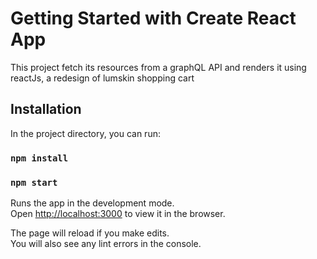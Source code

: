# Getting Started with Create React App

This project fetch its resources from a graphQL API and renders it using reactJs, a redesign of lumskin shopping cart

## Installation 

In the project directory, you can run:

### `npm install`


### `npm start`

Runs the app in the development mode.\
Open [http://localhost:3000](http://localhost:3000) to view it in the browser.

The page will reload if you make edits.\
You will also see any lint errors in the console.



